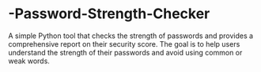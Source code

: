 # -Password-Strength-Checker
A simple Python tool that checks the strength of passwords and provides a comprehensive report on their security score. The goal is to help users understand the strength of their passwords and avoid using common or weak words.
